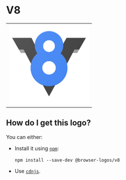 # V8

<table>
    <tr height=230>
        <td>
            <a href="https://github.com/alrra/browser-logos/tree/dc204609a75e57785fda90aeda95089b53f37e06/src/v8">
                <img width=220 src="https://raw.githubusercontent.com/alrra/browser-logos/dc204609a75e57785fda90aeda95089b53f37e06/src/v8/v8.svg?sanitize=true" alt="V8 browser logo">
            </a>
        </td>
    </tr>
</table>

## How do I get this logo?

You can either:

* Install it using [`npm`][npm]:

  `npm install --save-dev @browser-logos/v8`

* Use [`cdnjs`][cdnjs].

<!-- Link labels: -->

[cdnjs]: https://cdnjs.com/libraries/browser-logos
[npm]: https://www.npmjs.com/
